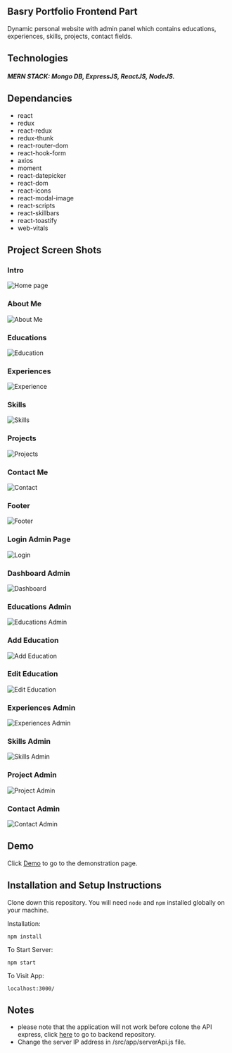 ## Basry Portfolio Frontend Part

Dynamic personal website with admin panel which contains educations, experiences, skills, projects, contact fields.
## Technologies
##### MERN STACK: Mongo DB, ExpressJS, ReactJS, NodeJS.

## Dependancies
 * react
 * redux
 * react-redux
 * redux-thunk
 * react-router-dom
 * react-hook-form
 * axios
 * moment
 * react-datepicker
 * react-dom
 * react-icons
 * react-modal-image
 * react-scripts
 * react-skillbars
 * react-toastify
 * web-vitals
 

## Project Screen Shots
### Intro
![Home page](readmeResources/home.PNG)
### About Me
![About Me](readmeResources/aboutme.PNG)
### Educations
![Education](readmeResources/education.PNG)
### Experiences
![Experience](readmeResources/experience.PNG)
### Skills
![Skills](readmeResources/skills.PNG)
### Projects
![Projects](readmeResources/projects.PNG)
### Contact Me
![Contact](readmeResources/contact.PNG)
### Footer
![Footer](readmeResources/footer.PNG)
### Login Admin Page
![Login](readmeResources/adminlogin.PNG)
### Dashboard Admin
![Dashboard](readmeResources/adminDashboead.PNG)
### Educations Admin
![Educations Admin](readmeResources/educationAdmin.PNG)
### Add Education
![Add Education](readmeResources/addEducation.PNG)
### Edit Education
![Edit Education](readmeResources/editEdication.PNG)
### Experiences Admin
![Experiences Admin](readmeResources/experienceAdmin.PNG)
### Skills Admin
![Skills Admin](readmeResources/skilsAdmin.PNG)
### Project Admin
![Project Admin](readmeResources/projectAdmin.PNG)
### Contact Admin
![Contact Admin](readmeResources/contactAdmin.PNG)
 

## Demo
Click [Demo](https://basry.herokuapp.com/) to go to the demonstration page.

## Installation and Setup Instructions

Clone down this repository. You will need `node` and `npm` installed globally on your machine.  

Installation:

`npm install`  


To Start Server:

`npm start`  

To Visit App:

`localhost:3000/` 

## Notes
* please note that the application will not work before colone the API express, click [here](https://github.com/oussamabasry/portfolio-backend) to go to backend repository.
* Change the server IP address in /src/app/serverApi.js  file.

